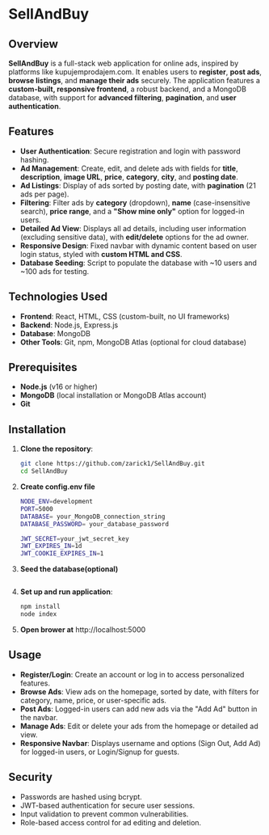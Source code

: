 # SellAndBuy

## **Overview**

**SellAndBuy** is a full-stack web application for online ads, inspired by platforms like kupujemprodajem.com. It enables users to **register**, **post ads**, **browse listings**, and **manage their ads** securely. The application features a **custom-built, responsive frontend**, a robust backend, and a MongoDB database, with support for **advanced filtering**, **pagination**, and **user authentication**.

## **Features**

- **User Authentication**: Secure registration and login with password hashing.
- **Ad Management**: Create, edit, and delete ads with fields for **title**, **description**, **image URL**, **price**, **category**, **city**, and **posting date**.
- **Ad Listings**: Display of ads sorted by posting date, with **pagination** (21 ads per page).
- **Filtering**: Filter ads by **category** (dropdown), **name** (case-insensitive search), **price range**, and a **"Show mine only"** option for logged-in users.
- **Detailed Ad View**: Displays all ad details, including user information (excluding sensitive data), with **edit/delete** options for the ad owner.
- **Responsive Design**: Fixed navbar with dynamic content based on user login status, styled with **custom HTML and CSS**.
- **Database Seeding**: Script to populate the database with ~10 users and ~100 ads for testing.

## **Technologies Used**

- **Frontend**: React, HTML, CSS (custom-built, no UI frameworks)
- **Backend**: Node.js, Express.js
- **Database**: MongoDB
- **Other Tools**: Git, npm, MongoDB Atlas (optional for cloud database)

## **Prerequisites**

- **Node.js** (v16 or higher)
- **MongoDB** (local installation or MongoDB Atlas account)
- **Git**

## **Installation**

1. **Clone the repository**:

   ```bash
   git clone https://github.com/zarick1/SellAndBuy.git
   cd SellAndBuy

   ```

2. **Create config.env file**

   ```bash
   NODE_ENV=development
   PORT=5000
   DATABASE= your_MongoDB_connection_string
   DATABASE_PASSWORD= your_database_password

   JWT_SECRET=your_jwt_secret_key
   JWT_EXPIRES_IN=1d
   JWT_COOKIE_EXPIRES_IN=1

   ```

3. **Seed the database(optional)**

   ```node seed.js

   ```

4. **Set up and run application**:

   ```bash
   npm install
   node index

   ```

5. **Open brower at** http://localhost:5000

## **Usage**

- **Register/Login**: Create an account or log in to access personalized features.
- **Browse Ads**: View ads on the homepage, sorted by date, with filters for category, name, price, or user-specific ads.
- **Post Ads**: Logged-in users can add new ads via the "Add Ad" button in the navbar.
- **Manage Ads**: Edit or delete your ads from the homepage or detailed ad view.
- **Responsive Navbar**: Displays username and options (Sign Out, Add Ad) for logged-in users, or Login/Signup for guests.

## **Security**

- Passwords are hashed using bcrypt.
- JWT-based authentication for secure user sessions.
- Input validation to prevent common vulnerabilities.
- Role-based access control for ad editing and deletion.
